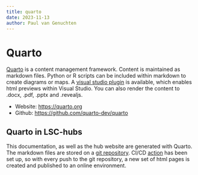 ```yaml
---
title: quarto
date: 2023-11-13
author: Paul van Genuchten
---
```


# Quarto

[Quarto](https://quarto.org) is a content management framework. Content is maintained as markdown files. Python or R scripts can be included within markdown to create diagrams or maps. A [visual studio plugin](https://marketplace.visualstudio.com/items?itemName=quarto.quarto) is available, which enables html previews within Visual Studio. You can also render the content to .docx, .pdf, .pptx and .revealjs.

- Website: <https://quarto.org>
- Github: <https://github.com/quarto-dev/quarto>

## Quarto in LSC-hubs

This documentation, as well as the hub website are generated with Quarto. The markdown files are stored on a [git repository](https://github.com/lsc-hubs/hub-core). CI/CD [action](https://github.com/lsc-hubs/hub-core/blob/main/.github/workflows/main.yml) has been set up, so with every push to the git repository, a new set of html pages is created and published to an online environment.

